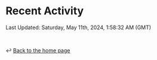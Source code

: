 # Recent Activity

<!--RECENT_ACTIVITY:start-->
<!--RECENT_ACTIVITY:end-->

<!--RECENT_ACTIVITY:last_update-->
Last Updated: Saturday, May 11th, 2024, 1:58:32 AM (GMT)
<!--RECENT_ACTIVITY:last_update_end-->

<br>

↩️ [Back to the home page](/README.md)
